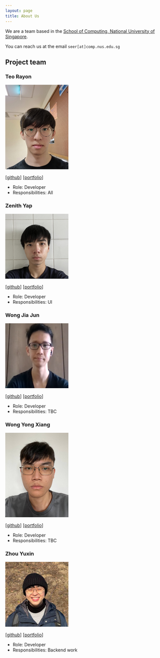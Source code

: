```yaml
---
layout: page
title: About Us
---
```


We are a team based in the [School of Computing, National University of Singapore](http://www.comp.nus.edu.sg).

You can reach us at the email `seer[at]comp.nus.edu.sg`

## Project team

### Teo Rayon

<img src="images/noyaroet.png" width="200px">

[[github](https://github.com/NoyaRoeT)]
[[portfolio](team/noyaroet.md)]

* Role: Developer
* Responsibilities: All

### Zenith Yap

<img src="images/zenithyap.png" width="200px">

[[github](https://github.com/zenithyap)]
[[portfolio](team/zenithyap.md)]

* Role: Developer
* Responsibilities: UI

### Wong Jia Jun

<img src="images/Wong-Jia-Jun.png" width="200px">

[[github](http://github.com/Wong-Jia-Jun)]
[[portfolio](team/Wong-Jia-Jun.md)]

* Role: Developer
* Responsibilities: TBC
### Wong Yong Xiang

<img src="images/wongyx.png" width="200px">

[[github](http://github.com/wongyx)]
[[portfolio](team/wongyx.md)]

* Role: Developer
* Responsibilities: TBC

### Zhou Yuxin

<img src="images/zhoyx.png" width="200px">

[[github](http://github.com/zhoyx)]
[[portfolio](team/zhoyx.md)]

* Role: Developer
* Responsibilities: Backend work

